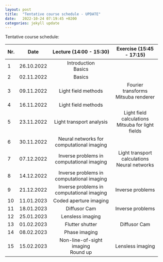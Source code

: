 ```yaml
---
layout: post
title:  "Tentative course schedule - UPDATE"
date:   2022-10-24 07:19:45 +0200
categories: jekyll update
---
```

Tentative course schedule:

| Nr. |    Date    |          Lecture (14:00 - 15:30)          |                Exercise (15:45 - 17:15)               |
|-----|:----------:|:-----------------------------------------:|:-----------------------------------------------------:|
| 1   | 26.10.2022 |          Introduction<br> Basics          |                                                       |
| 2   | 02.11.2022 |                   Basics                  |                                                       |
| 3   | 09.11.2022 |            Light field methods            |        Fourier transforms<br> Mitsuba renderer        |
| 4   | 16.11.2022 |            Light field methods            |                                                       |
| 5   | 23.11.2022 |          Light transport analysis         | Light field calculations<br> Mitsuba for light fields |
| 6   | 30.11.2022 | Neural networks for computational imaging |                                                       |
| 7   | 07.12.2022 | Inverse problems in computational imaging |    Light transport calculations<br>Neural networks    |
| 8   | 14.12.2022 | Inverse problems in computational imaging |                                                       |
| 9   | 21.12.2022 | Inverse problems in computational imaging |                    Inverse problems                   |
| 10  | 11.01.2023 |           Coded aperture imaging          |                                                       |
| 11  | 18.01.2023 |                Diffusor Cam               |                    Inverse problems                   |
| 12  | 25.01.2023 |              Lensless imaging             |                                                       |
| 13  | 01.02.2023 |              Flutter shutter              |                      Diffusor Cam                     |
| 14  | 08.02.2023 |               Phase imaging               |                                                       |
| 15  | 15.02.2023 |   Non-line-of-sight imaging<br> Round up  |                    Lensless imaging                   |